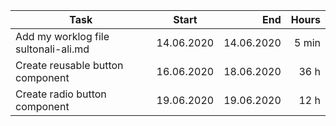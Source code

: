 | Task     | Start            | End  | Hours |
| ------------- |:-------------:| -----:| -----:|
| Add my worklog file sultonali-ali.md | 14.06.2020 | 14.06.2020 | 5 min |
| Create reusable button component | 16.06.2020 | 18.06.2020 | 36 h |
| Create radio button component | 19.06.2020 | 19.06.2020 | 12 h |
